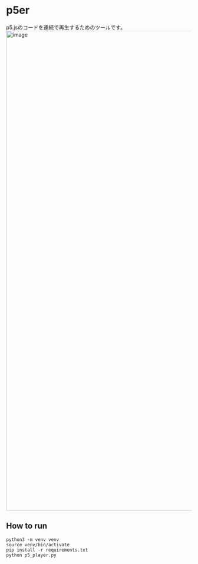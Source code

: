 # p5er
p5.jsのコードを連続で再生するためのツールです。
<img width="1716" height="1301" alt="image" src="https://github.com/user-attachments/assets/bcded0f9-2bd2-45aa-9823-cac2c1b87ff9" />


## How to run

```
python3 -m venv venv
source venv/bin/activate
pip install -r requirements.txt
python p5_player.py
```
